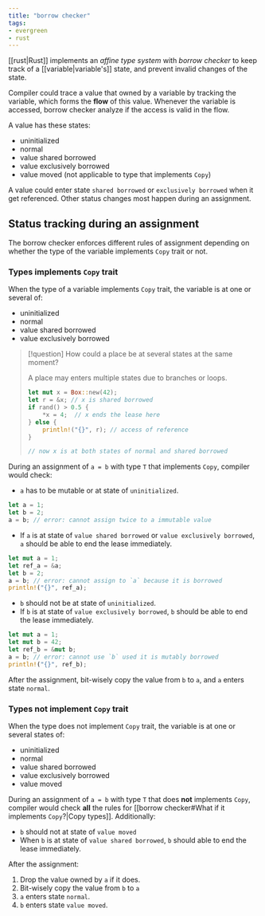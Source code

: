 ```yaml
---
title: "borrow checker"
tags:
- evergreen
- rust
---
```


[[rust|Rust]] implements  an _affine type system_ with _borrow checker_ to keep track of a [[variable|variable's]] state, and prevent invalid changes of the state.

Compiler could trace a value that owned by a variable by tracking the variable, which forms the **flow** of this value. Whenever the variable is accessed, borrow checker analyze if the access is valid in the flow. 

A value has these states:

- uninitialized
- normal
- value shared borrowed
- value exclusively borrowed
- value moved (not applicable to type that implements `Copy`)

A value could enter state `shared borrowed` or `exclusively borrowed` when it get referenced. Other status changes most happen during an assignment.

## Status tracking during an assignment

The borrow checker enforces different rules of assignment depending on whether the type of the variable implements `Copy` trait or not.

### Types implements `Copy` trait

When the type of a variable implements `Copy` trait, the variable is at one or several of:

- uninitialized
- normal
- value shared borrowed
- value exclusively borrowed

> [!question] How could a place be at several states at the same moment?
> 
> A place may enters multiple states due to branches or loops.
> ```rust
> let mut x = Box::new(42);
> let r = &x; // x is shared borrowed
> if rand() > 0.5 {
>     *x = 4;  // x ends the lease here
> } else {
>     println!("{}", r); // access of reference
> }
> 
> // now x is at both states of normal and shared borrowed
> ```

During an assignment of `a = b` with type `T` that implements `Copy`, compiler would check:

- `a` has to be mutable or at state of `uninitialized`.
```rust
let a = 1;
let b = 2;
a = b; // error: cannot assign twice to a immutable value
```
- If `a` is at state of `value shared borrowed` or `value exclusively borrowed`, `a` should be able to end the lease immediately.
```rust
let mut a = 1;
let ref_a = &a;
let b = 2;
a = b; // error: cannot assign to `a` because it is borrowed
println!("{}", ref_a); 
```
- `b` should not be at state of `uninitialized`.
- If `b` is at state of `value exclusively borrowed`, `b` should be able to end the lease immediately.
```rust
let mut a = 1;
let mut b = 42;
let ref_b = &mut b;
a = b; // error: cannot use `b` used it is mutably borrowed
println!("{}", ref_b);
```

After the assignment, bit-wisely copy the value from `b` to `a`, and `a` enters state `normal`.

### Types not implement `Copy` trait

When the type does not implement `Copy` trait, the variable is at one or several states of:

- uninitialized
- normal
- value shared borrowed
- value exclusively borrowed
- value moved

During an assignment of `a = b` with type `T` that does **not** implements `Copy`, compiler would check **all** the rules for [[borrow checker#What if it implements `Copy`?|Copy types]]. Additionally:

- `b` should not at state of `value moved`
- When `b` is at state of `value shared borrowed`, `b` should able to end the lease immediately.

After the assignment:

1. Drop the value owned by `a` if it does. 
2. Bit-wisely copy the value from `b` to `a`
3. `a` enters state `normal`.
4. `b` enters state `value moved`.

